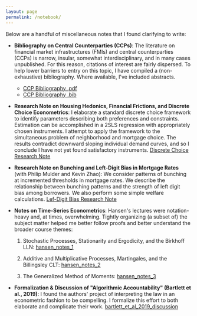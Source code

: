```yaml
---
layout: page
permalink: /notebook/
---
```


Below are a handful of miscellaneous notes that I found clarifying to write: 
- **Bibliography on Central Counterparties (CCPs)**: The literature on financial market infrastructures (FMIs) and central counterparties (CCPs) is narrow, insular, somewhat interdisciplinary, and in many cases unpublished. For this reason, citations of interest are fairly dispersed. To help lower barriers to entry on this topic, I have compiled a (non-exhaustive) bibliography. Where available, I've included abstracts.
    - [CCP Bibliography .pdf](https://github.com/jheilbron/jheilbron.github.io/raw/master/downloads/heilbron_ccp-bibliography-250714.pdf)
    - [CCP Bibliography .bib](https://github.com/jheilbron/jheilbron.github.io/raw/master/downloads/heilbron_ccp-bibliography-250714.bib)
 
- **Research Note on Housing Hedonics, Financial Frictions, and Discrete Choice Econometrics**: I elaborate a standard discrete choice framework to identify parameters describing both preferences and constraints. Estimation can be accomplished in a 2SLS regression with appropriately chosen instruments. I attempt to apply the framework to the simultaneous problem of neighborhood and mortgage choice. The results contradict downward sloping individual demand curves, and so I conclude I have not yet found satisfactory instruments.
[Discrete Choice Research Note](https://github.com/jheilbron/jheilbron.github.io/raw/master/downloads/heilbron_research-note_housing-frictions-discrete-choice.pdf)

- **Research Note on Bunching and Left-Digit Bias in Mortgage Rates** (with Philip Mulder and Kevin Zhao): We consider patterns of bunching at incremented thresholds in mortgage rates. We describe the relationship between bunching patterns and the strength of left digit bias among borrowers. We also perform some simple welfare calculations. [Lef-Digit Bias Research Note](https://github.com/jheilbron/jheilbron.github.io/raw/master/downloads/heilbron-mulder-zhao_research-note_left-digit-bunching.pdf)
 
- **Notes on Time-Series Econometrics**: Hansen's lectures were notation-heavy and, at times, overwhelming. Tightly organizing (a subset of) the subject matter helped me better follow proofs and better understand the broader course themes: 

    1. Stochastic Processes, Stationarity and Ergodicity, and the Birkhoff LLN: [hansen_notes_1](https://github.com/jheilbron/jheilbron.github.io/raw/master/downloads/heilbron_hansen_notes_1_lln.pdf)

    2. Additive and Multiplicative Processes, Martingales, and the Billingsley CLT: [hansen_notes_2](https://github.com/jheilbron/jheilbron.github.io/raw/master/downloads/heilbron_hansen_notes_2_clt.pdf) 

    3. The Generalized Method of Moments: [hansen_notes_3](https://github.com/jheilbron/jheilbron.github.io/raw/master/downloads/heilbron_hansen_notes_3_gmm.pdf)

- **Formalization & Discussion of "Algorithmic Accountability" (Bartlett et al., 2019)**: I found the authors' project of interpreting the law in an econometric fashion to be compelling. I formalize this effort to both elaborate and complicate their work. [bartlett_et_al_2019_discussion](https://github.com/jheilbron/jheilbron.github.io/raw/master/downloads/heilbron_bartlett_et_al_2019_discussion.pdf)
